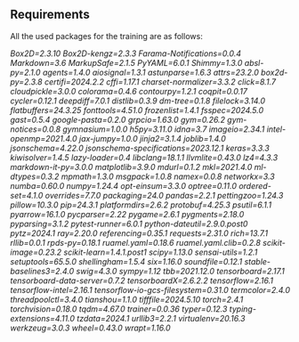 ## Requirements
All the used packages for the training are as follows: 

_Box2D=2.3.10
Box2D-kengz=2.3.3
Farama-Notifications=0.0.4
Markdown=3.6
MarkupSafe=2.1.5
PyYAML=6.0.1
Shimmy=1.3.0
absl-py=2.1.0
agents=1.4.0
aiosignal=1.3.1
astunparse=1.6.3
attrs=23.2.0
box2d-py=2.3.8
certifi=2024.2.2
cffi=1.17.1
charset-normalizer=3.3.2
click=8.1.7
cloudpickle=3.0.0
colorama=0.4.6
contourpy=1.2.1
coqpit=0.0.17
cycler=0.12.1
deepdiff=7.0.1
distlib=0.3.9
dm-tree=0.1.8
filelock=3.14.0
flatbuffers=24.3.25
fonttools=4.51.0
frozenlist=1.4.1
fsspec=2024.5.0
gast=0.5.4
google-pasta=0.2.0
grpcio=1.63.0
gym=0.26.2
gym-notices=0.0.8
gymnasium=1.0.0
h5py=3.11.0
idna=3.7
imageio=2.34.1
intel-openmp=2021.4.0
jax-jumpy=1.0.0
jinja2=3.1.4
joblib=1.4.0
jsonschema=4.22.0
jsonschema-specifications=2023.12.1
keras=3.3.3
kiwisolver=1.4.5
lazy-loader=0.4
libclang=18.1.1
llvmlite=0.43.0
lz4=4.3.3
markdown-it-py=3.0.0
matplotlib=3.9.0
mdurl=0.1.2
mkl=2021.4.0
ml-dtypes=0.3.2
mpmath=1.3.0
msgpack=1.0.8
namex=0.0.8
networkx=3.3
numba=0.60.0
numpy=1.24.4
opt-einsum=3.3.0
optree=0.11.0
ordered-set=4.1.0
overrides=7.7.0
packaging=24.0
pandas=2.2.1
pettingzoo=1.24.3
pillow=10.3.0
pip=24.3.1
platformdirs=2.6.2
protobuf=4.25.3
psutil=6.1.1
pyarrow=16.1.0
pycparser=2.22
pygame=2.6.1
pygments=2.18.0
pyparsing=3.1.2
pytest-runner=6.0.1
python-dateutil=2.9.0.post0
pytz=2024.1
ray=2.20.0
referencing=0.35.1
requests=2.31.0
rich=13.7.1
rllib=0.0.1
rpds-py=0.18.1
ruamel.yaml=0.18.6
ruamel.yaml.clib=0.2.8
scikit-image=0.23.2
scikit-learn=1.4.1.post1
scipy=1.13.0
sensai-utils=1.2.1
setuptools=65.5.0
shellingham=1.5.4
six=1.16.0
soundfile=0.12.1
stable-baselines3=2.4.0
swig=4.3.0
sympy=1.12
tbb=2021.12.0
tensorboard=2.17.1
tensorboard-data-server=0.7.2
tensorboardX=2.6.2.2
tensorflow=2.16.1
tensorflow-intel=2.16.1
tensorflow-io-gcs-filesystem=0.31.0
termcolor=2.4.0
threadpoolctl=3.4.0
tianshou=1.1.0
tifffile=2024.5.10
torch=2.4.1
torchvision=0.18.0
tqdm=4.67.0
trainer=0.0.36
typer=0.12.3
typing-extensions=4.11.0
tzdata=2024.1
urllib3=2.2.1
virtualenv=20.16.3
werkzeug=3.0.3
wheel=0.43.0
wrapt=1.16.0_

